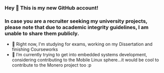 ### Hey 👋 This is my new GitHub account!
### In case you are a recruiter seeking my university projects, please note that due to academic integrity guidelines, I am unable to share them publicly.

- 🔭 Right now, I'm studying for exams, working on my Dissertation and finishing Courseworks
- 🌱 I’m currently trying to get into embedded systems development, considering contributing to the Mobile Linux sphere...it would be cool to contribute to the Monero project too :p

<!--
**srxg/srxg** is a ✨ _special_ ✨ repository because its `README.md` (this file) appears on your GitHub profile.

Here are some ideas to get you started:

- 🔭 I’m currently working on ...
- 🌱 I’m currently learning ...
- 👯 I’m looking to collaborate on ...
- 🤔 I’m looking for help with ...
- 💬 Ask me about ...
- 📫 How to reach me: ...
- 😄 Pronouns: ...
- ⚡ Fun fact: ...
-->
